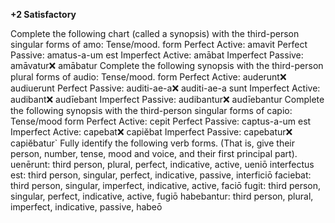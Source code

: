 **+2 Satisfactory**

Complete the following chart (called a synopsis) with the third-person singular forms of amo:
Tense/mood.  form
Perfect Active: amavit
Perfect Passive: amatus-a-um est
Imperfect Active: amābat
Imperfect Passive: amāvatur❌ amābatur
Complete the following synopsis with the third-person plural forms of audio:
Tense/mood.   form
Perfect Active: auderunt❌ audiuerunt
Perfect Passive: auditi-ae-a❌ auditi-ae-a sunt
Imperfect Active: audibant❌ audīebant
Imperfect Passive: audibantur❌ audīebantur
Complete the following synopsis with the third-person singular forms of capio:
Tense/mood	form
Perfect Active: cepit
Perfect Passive: captus-a-um est
Imperfect Active: capebat❌ capiĕbat
Imperfect Passive: capebatur❌ capiĕbatur`
Fully identify the following verb forms. (That is, give their person, number, tense, mood and voice, and their first principal part).
uenērunt: third person, plural, perfect, indicative, active, ueniō
interfectus est: third person, singular, perfect, indicative, passive, interficiō 
faciebat: third person, singular, imperfect, indicative, active, faciō
fugit: third person, singular, perfect, indicative, active, fugiō
habebantur: third person, plural, imperfect, indicative, passive, habeō
